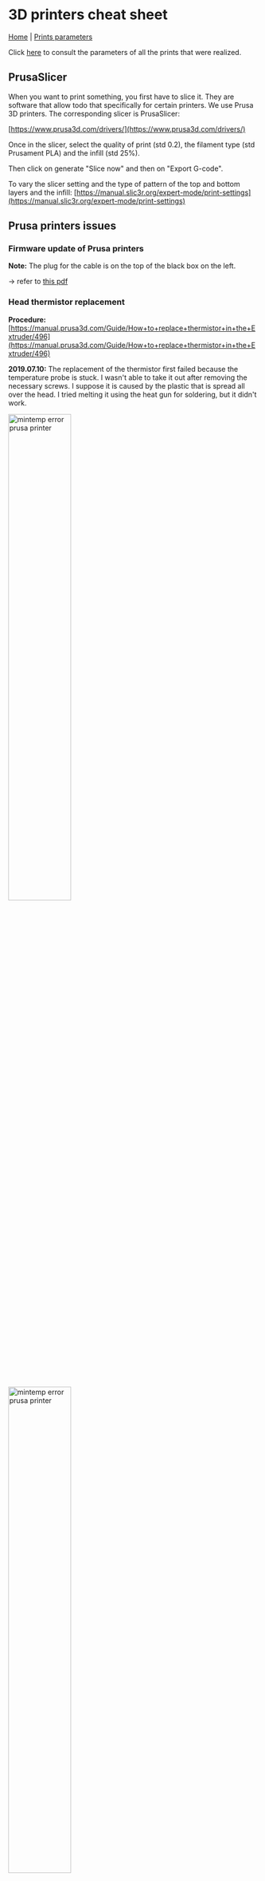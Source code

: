 # 3D printers cheat sheet

[Home](../../../README.md) | [Prints parameters](./printsParameters.md)

Click [here](./printsParameters.md) to consult the parameters of all the prints that were realized.

## PrusaSlicer

When you want to print something, you first have to slice it. They are software that allow todo that specifically for certain printers. We use Prusa 3D printers. The corresponding slicer is PrusaSlicer:

[https://www.prusa3d.com/drivers/](https://www.prusa3d.com/drivers/)

Once in the slicer, select the quality of print (std 0.2), the filament type (std Prusament PLA) and the infill (std 25%).

Then click on generate "Slice now" and then on "Export G-code".

To vary the slicer setting and the type of pattern of the top and bottom layers and the infill: [https://manual.slic3r.org/expert-mode/print-settings](https://manual.slic3r.org/expert-mode/print-settings)

## Prusa printers issues

### Firmware update of Prusa printers

**Note:** The plug for the cable is on the top of the black box on the left.

-> refer to [this pdf](./Firmware_upgrade_guide_EN.pdf)

### Head thermistor replacement

**Procedure:** [https://manual.prusa3d.com/Guide/How+to+replace+thermistor+in+the+Extruder/496](https://manual.prusa3d.com/Guide/How+to+replace+thermistor+in+the+Extruder/496)

**2019.07.10:** The replacement of the thermistor first failed because the temperature probe is stuck. I wasn't able to take it out after removing the necessary screws. I suppose it is caused by the plastic that is spread all over the head. I tried melting it using the heat gun for soldering, but it didn't work.

<img src="./prusa_errors/error_mintemp.jpg" alt="mintemp error prusa printer" width="50%" class="center">

<img src="./prusa_errors/error_mintemp.jpg" alt="mintemp error prusa printer" width="50%" class="center">

## Fixing under-extrusion problems and general maintenance

Remove a blob: [https://www.youtube.com/watch?v=mSmJKjibMT0](https://www.youtube.com/watch?v=mSmJKjibMT0)

Clean a clogged nozzle: [https://www.youtube.com/watch?v=g8uvh6kvr54](https://www.youtube.com/watch?v=g8uvh6kvr54)

### Procedure

- preheat to right filament temperature and unload filament
- if there is a **blob** of plastic, use a pair of **pliers** to unstick it (while hot)
- remove rests of plastic on the nozzle either with **metal wool** or a **brass brush**
- use an **acupuncture needle** to free the nozzle

- **unscrew** the sides of the head to be able to put filament in or out by hand
- the head can be pull of **plastic dust**, if it is, use **cotton swabs** or a tissue to remove it (I put isopropanol to clean more easily, don't know if it's a good idea. Could it partially dissolve 3D printed plastic parts?)
- load a resistant and "elastic" plastic like **nylon**, I tried with PET
- cool the nozzle down to around 100 degrees (I tried 120, 110 and 100 degrees, but never really worked well)
- firmly pull on the filament to take it out (this is called a **cold pull**), you can repeat this a few times
- close the head
- load filament

- clean dirt from rectified axes
- **grease** them again
- clean printing surface with **isopropanol**

- print a part to check if all the things you did were at all useful...

## Errors

### MINTEMP

If you get that error and have the nozzle temperature that is 0/0°, there probably is a connection problem at the level of the temperature probe of the nozzle.

<img src="./prusa_errors/error_mintemp.jpg" alt="mintemp error prusa printer" width="50%" class="center">

## Renkforce 3D printers

### Ultimaker Cura

The appropriate slicer for the Renkforce 3D printers is Ultimaker Cura:
[https://ultimaker.com/en/blog/52831-simplify-3d-printing-with-ultimaker-cura-40](https://ultimaker.com/en/blog/52831-simplify-3d-printing-with-ultimaker-cura-40)

## Cetus3D printer

### Up Studio

The slicer for the Cetus3D printer is called Up Studio:
[https://www.tiertime.com/up-studio/](https://www.tiertime.com/up-studio/)

Install the software directly on a computer connected to the printer. You can slice and print without going through an SD card.

### Support is really hard to remove

Try lowering the temperature of the head by 5 deg Celcius. This still does not work really well...

### Part sticks to bed to well

- be sure that the bed is cold
- use a spatula to gently lift it

### Part doesn't stick to bed

Try calibrating the printer.

### Calibrate a Cetus3D printer

- click on the calibrate icon (right-angle ruler)
- to check if the calibration is good, place a piece of paper on the bed and move the head to the same height as the "Nozzle Height": if the nozzle doesn't press against the paper, the printer is not calibrated well
- in that case, click on the "Manual" button
- place a piece of paper (can be folded in two) on the bed and click on the top-left position (they are 9 points to do)
  - use the arrows to move the head up or down
  - the nozzle should press on the paper so that there is resistance when you draw on it
  - click on the circular symbol next to the arrows to move to the next point
  - repeat for all 9 points
  - Confirm
- you should see that the "Nozzle Height" has changed

### Under-extrusion

If the printer starts under-extruding after being calibrated, it might be that the nozzle has been set to be too close to the bed, which causes it to get clogged. If that happens, proceed as follow:
- withdraw filament (if is gets stuck at the gears level, get access to the gears and cut the part of filament causing troubles)
- open the gears part
- clean any residuals of plastic on the gears
- heat up the head by pressing "Withdraw" again
- use acupuncture needle to clean nozzle
- close gears part
- re-insert filament
- check that extrusion is good
- manually calibrate the printer again (take care not to be too close to the bed again...)

### nozzle touches the bed and scratches glue layer

- it seems that the printer is not calibrated well, so you have to re-calibrate it but first:
- if the glue layer is really damaged, you might want to remove it
- unscrew the three screws in the middle of the bed
- take the bed off
- pour some acetone on the bed and use a scraper to remove all the glue
- once the bed is clean use spray glue to make a new layer of glue (it can be really thin and hardly visible)
- screw the bed back in place, make sure that it is fixed well enough not to be able to rotate
- calibrate the printer again

### printer makes weird ticking noises while calibrating

When calibrating, the printer goes to the end of each axis, where it bumps into something. This generates a spike in the stepper motors power consumption, which allows to set the origin of the axis. Along the Y axis, the head bumps into a screw, which tends to loosen itself. Therefore, the bump is not detected and the head moves up and down repeatedly. To fix this, tighten the screw a bit.
